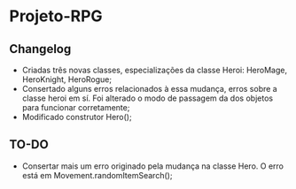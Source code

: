 # Projeto-RPG

## Changelog

- Criadas três novas classes, especializações da classe Heroi: HeroMage, HeroKnight, HeroRogue;
- Consertado alguns erros relacionados à essa mudança, erros sobre a classe heroi em sí. Foi alterado o modo de passagem da dos objetos para funcionar corretamente;
- Modificado construtor Hero(); 

## TO-DO

- Consertar mais um erro originado pela mudança na classe Hero. O erro está em Movement.randomItemSearch();
